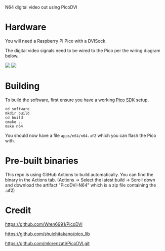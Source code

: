 N64 digital video out using PicoDVI


# Hardware

You will need a Raspberry Pi Pico with a DVISock.

The digital video signals need to be wired to the Pico per the wiring diagram below.

![](img/n64-kicad-NUS-CPU-P-01-PicoDVI.png)
![](img/wiring.jpg)

# Building

To build the software, first ensure you have a working [Pico SDK](https://github.com/raspberrypi/pico-sdk) setup.

```
cd software
mkdir build
cd build
cmake ..
make n64
```

You should now have a file `apps/n64/n64.uf2` which you can flash the Pico with.

# Pre-built binaries

This repo is using GitHub Actions to build automatically. You can find the binary in the Actions tab. (Actions -> Select the latest build -> Scroll down and download the artifact "PicoDVI-N64" which is a zip file containing the .uf2)

# Credit

https://github.com/Wren6991/PicoDVI

https://github.com/shuichitakano/pico_lib

https://github.com/mlorenzati/PicoDVI.git

